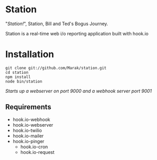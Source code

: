 # Station

"*Station!*", Station, Bill and Ted's Bogus Journey.

Station is a real-time web i/o reporting application built with hook.io

# Installation

    git clone git://github.com/Marak/station.git
    cd station
    npm install
    node bin/station

*Starts up a webserver on port 9000 and a webhook server port 9001*

## Requirements

- hook.io-webhook
- hook.io-webserver
- hook.io-twilio
- hook.io-mailer
- hook.io-pinger
  - hook.io-cron
  - hook.io-request
  

